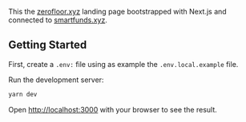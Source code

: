 This the [zerofloor.xyz](https://zerofloor.xyz/) landing page bootstrapped with Next.js and connected to [smartfunds.xyz](https://smartfunds.xyz/).

## Getting Started

First, create a `.env:` file using as example the `.env.local.example` file.

Run the development server:

```bash
yarn dev
```

Open [http://localhost:3000](http://localhost:3000) with your browser to see the result.

